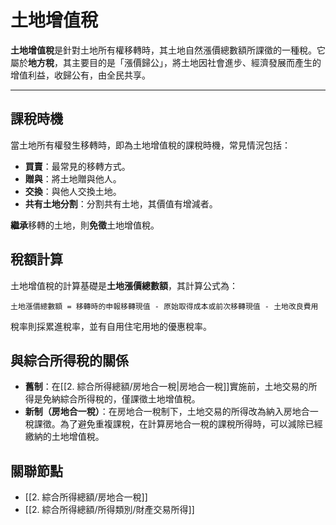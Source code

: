 # 土地增值稅

**土地增值稅**是針對土地所有權移轉時，其土地自然漲價總數額所課徵的一種稅。它屬於**地方稅**，其主要目的是「漲價歸公」，將土地因社會進步、經濟發展而產生的增值利益，收歸公有，由全民共享。

---

## 課稅時機

當土地所有權發生移轉時，即為土地增值稅的課稅時機，常見情況包括：

-   **買賣**：最常見的移轉方式。
-   **贈與**：將土地贈與他人。
-   **交換**：與他人交換土地。
-   **共有土地分割**：分割共有土地，其價值有增減者。

**繼承**移轉的土地，則**免徵**土地增值稅。

## 稅額計算

土地增值稅的計算基礎是**土地漲價總數額**，其計算公式為：

`土地漲價總數額 = 移轉時的申報移轉現值 - 原始取得成本或前次移轉現值 - 土地改良費用`

稅率則採累進稅率，並有自用住宅用地的優惠稅率。

## 與綜合所得稅的關係

-   **舊制**：在[[2. 綜合所得總額/房地合一稅|房地合一稅]]實施前，土地交易的所得是免納綜合所得稅的，僅課徵土地增值稅。
-   **新制（房地合一稅）**：在房地合一稅制下，土地交易的所得改為納入房地合一稅課徵。為了避免重複課稅，在計算房地合一稅的課稅所得時，可以減除已經繳納的土地增值稅。

## 關聯節點
- [[2. 綜合所得總額/房地合一稅]]
- [[2. 綜合所得總額/所得類別/財產交易所得]]
